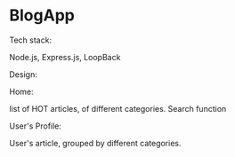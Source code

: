 # BlogApp

Tech stack:

Node.js, Express.js, LoopBack


Design:


Home: 

list of HOT articles, of different categories.
Search function


User's Profile:

User's article, grouped by different categories.